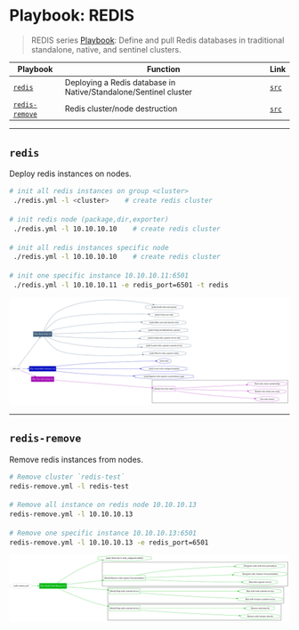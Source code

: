 # Playbook: REDIS

> REDIS series [Playbook](p-playbook.md): Define and pull Redis databases in traditional standalone, native, and sentinel clusters.

| Playbook | Function                                                 | Link                                                     |
|--------|--------------------------------------------------------------| ------------------------------------------------------------ |
|  [`redis`](p-redis.md#redis)                        | Deploying a Redis database in Native/Standalone/Sentinel cluster |        [`src`](https://github.com/vonng/pigsty/blob/master/redis.yml)            |
|  [`redis-remove`](p-redis.md#redis-remove)          |        Redis cluster/node destruction        |        [`src`](https://github.com/vonng/pigsty/blob/master/redis-remove.yml)     |


------------------

## `redis`

Deploy redis instances on nodes.

```bash
# init all redis instances on group <cluster>
 ./redis.yml -l <cluster>    # create redis cluster

# init redis node (package,dir,exporter)
 ./redis.yml -l 10.10.10.10    # create redis cluster

# init all redis instances specific node
 ./redis.yml -l 10.10.10.10    # create redis cluster

# init one specific instance 10.10.10.11:6501
 ./redis.yml -l 10.10.10.11 -e redis_port=6501 -t redis

```

![](_media/playbook/redis.svg)

------------------

## `redis-remove`

Remove redis instances from nodes.

```bash
# Remove cluster `redis-test`
redis-remove.yml -l redis-test

# Remove all instance on redis node 10.10.10.13
redis-remove.yml -l 10.10.10.13

# Remove one specific instance 10.10.10.13:6501
redis-remove.yml -l 10.10.10.13 -e redis_port=6501
```

![](_media/playbook/redis-remove.svg)

